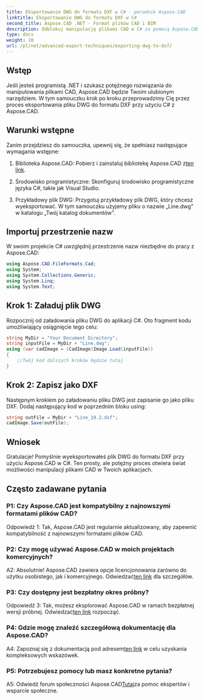 ```yaml
---
title: Eksportowanie DWG do formatu DXF w C# - poradnik Aspose.CAD
linktitle: Eksportowanie DWG do formatu DXF w C#
second_title: Aspose.CAD .NET - Format plików CAD i BIM
description: Odblokuj manipulację plikami CAD w C# za pomocą Aspose.CAD. Dowiedz się, jak bez wysiłku eksportować plik DWG do formatu DXF. Postępuj zgodnie z naszym przewodnikiem krok po kroku, aby zapewnić bezproblemową integrację.
type: docs
weight: 10
url: /pl/net/advanced-export-techniques/exporting-dwg-to-dxf/
---
```

## Wstęp

Jeśli jesteś programistą .NET i szukasz potężnego rozwiązania do manipulowania plikami CAD, Aspose.CAD będzie Twoim ulubionym narzędziem. W tym samouczku krok po kroku przeprowadzimy Cię przez proces eksportowania pliku DWG do formatu DXF przy użyciu C# z Aspose.CAD.

## Warunki wstępne

Zanim przejdziesz do samouczka, upewnij się, że spełniasz następujące wymagania wstępne:

1.  Biblioteka Aspose.CAD: Pobierz i zainstaluj bibliotekę Aspose.CAD z[ten link](https://releases.aspose.com/cad/net/).

2. Środowisko programistyczne: Skonfiguruj środowisko programistyczne języka C#, takie jak Visual Studio.

3. Przykładowy plik DWG: Przygotuj przykładowy plik DWG, który chcesz wyeksportować. W tym samouczku użyjemy pliku o nazwie „Line.dwg” w katalogu „Twój katalog dokumentów”.

## Importuj przestrzenie nazw

W swoim projekcie C# uwzględnij przestrzenie nazw niezbędne do pracy z Aspose.CAD:

```csharp
using Aspose.CAD.FileFormats.Cad;
using System;
using System.Collections.Generic;
using System.Linq;
using System.Text;
```

## Krok 1: Załaduj plik DWG

Rozpocznij od załadowania pliku DWG do aplikacji C#. Oto fragment kodu umożliwiający osiągnięcie tego celu:

```csharp
string MyDir = "Your Document Directory";
string inputFile = MyDir + "Line.dwg";
using (var cadImage = (CadImage)Image.Load(inputFile))
{
    //Twój kod dalszych kroków będzie tutaj
}
```

## Krok 2: Zapisz jako DXF

Następnym krokiem po załadowaniu pliku DWG jest zapisanie go jako pliku DXF. Dodaj następujący kod w poprzednim bloku using:

```csharp
string outFile = MyDir + "Line_19.2.dxf";
cadImage.Save(outFile);
```

## Wniosek

Gratulacje! Pomyślnie wyeksportowałeś plik DWG do formatu DXF przy użyciu Aspose.CAD w C#. Ten prosty, ale potężny proces otwiera świat możliwości manipulacji plikami CAD w Twoich aplikacjach.

## Często zadawane pytania

### P1: Czy Aspose.CAD jest kompatybilny z najnowszymi formatami plików CAD?

Odpowiedź 1: Tak, Aspose.CAD jest regularnie aktualizowany, aby zapewnić kompatybilność z najnowszymi formatami plików CAD.

### P2: Czy mogę używać Aspose.CAD w moich projektach komercyjnych?

 A2: Absolutnie! Aspose.CAD zawiera opcje licencjonowania zarówno do użytku osobistego, jak i komercyjnego. Odwiedzać[ten link](https://purchase.aspose.com/buy) dla szczegółów.

### P3: Czy dostępny jest bezpłatny okres próbny?

 Odpowiedź 3: Tak, możesz eksplorować Aspose.CAD w ramach bezpłatnej wersji próbnej. Odwiedzać[ten link](https://releases.aspose.com/) rozpocząć.

### P4: Gdzie mogę znaleźć szczegółową dokumentację dla Aspose.CAD?

 A4: Zapoznaj się z dokumentacją pod adresem[ten link](https://reference.aspose.com/cad/net/) w celu uzyskania kompleksowych wskazówek.

### P5: Potrzebujesz pomocy lub masz konkretne pytania?

 A5: Odwiedź forum społeczności Aspose.CAD[Tutaj](https://forum.aspose.com/c/cad/19)za pomoc ekspertów i wsparcie społeczne.